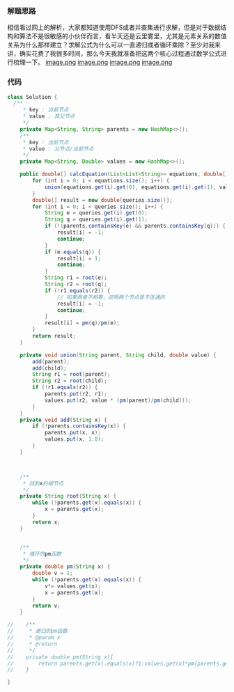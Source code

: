 ### 解题思路
相信看过网上的解析，大家都知道使用DFS或者并查集进行求解，但是对于数据结构和算法不是很敏感的小伙伴而言，看半天还是云里雾里，尤其是元素关系的数值关系为什么那样建立？求解公式为什么可以一直递归或者循环乘除？至少对我来讲，确实花费了我很多时间，那么今天我就准备把这两个核心过程通过数学公式进行梳理一下。
 [image.png](https://pic.leetcode-cn.com/cbc4685835f3df949bd139310a260a8b20a562c857c4eabed0695f96f4ef7b59-image.png)
 [image.png](https://pic.leetcode-cn.com/4dda1b463cd1b47e74f7b4f06ddb07c39b6159f8bc1fe2e825cd959d2ac36707-image.png)
 [image.png](https://pic.leetcode-cn.com/e898ea26a811fe7b20a0c632f774423acb33eeee0918e9f0402441d66eef9855-image.png)
 [image.png](https://pic.leetcode-cn.com/5add5458c0d99f96667a9c551862deb62555e1a18f2ed98c6f053ce45e93cb03-image.png)



### 代码

```java
class Solution {
  /**
     * key : 当前节点
     * value : 其父节点
     */
    private Map<String, String> parents = new HashMap<>();
    /**
     * key : 当前节点
     * value : 父节点/当前节点
     */
    private Map<String, Double> values = new HashMap<>();

    public double[] calcEquation(List<List<String>> equations, double[] values, List<List<String>> queries) {
        for (int i = 0; i < equations.size(); i++) {
            union(equations.get(i).get(0), equations.get(i).get(1), values[i]);
        }
        double[] result = new double[queries.size()];
        for (int i = 0; i < queries.size(); i++) {
            String e = queries.get(i).get(0);
            String q = queries.get(i).get(1);
            if (!(parents.containsKey(e) && parents.containsKey(q))) {
                result[i] = -1;
                continue;
            }
            if (e.equals(q)) {
                result[i] = 1;
                continue;
            }
            String r1 = root(e);
            String r2 = root(q);
            if (!r1.equals(r2)) {
                // 如果两者不相等，说明两个节点是不连通的
                result[i] = -1;
                continue;
            }
            result[i] = pm(q)/pm(e);
        }
        return result;
    }

    private void union(String parent, String child, double value) {
        add(parent);
        add(child);
        String r1 = root(parent);
        String r2 = root(child);
        if (!r1.equals(r2)) {
            parents.put(r2, r1);
            values.put(r2, value * (pm(parent)/pm(child)));
        }
    }
    private void add(String x) {
        if (!parents.containsKey(x)) {
            parents.put(x, x);
            values.put(x, 1.0);
        }
    }



    /**
     * 找到x的根节点
     */
    private String root(String x) {
        while (!parents.get(x).equals(x)) {
            x = parents.get(x);
        }
        return x;
    }


    /**
     * 循环的pm函数
     */
    private double pm(String x) {
        double v = 1;
        while (!parents.get(x).equals(x)) {
            v*= values.get(x);
            x = parents.get(x);
        }
        return v;
    }

//    /**
//     * 递归的pm函数
//     * @param x
//     * @return
//     */
//    private double pm(String x){
//        return parents.get(x).equals(x)?1:values.get(x)*pm(parents.get(x));
//    }

}
```